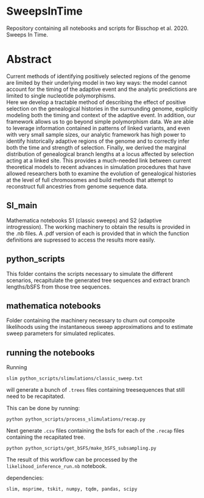 # SweepsInTime
Repository containing all notebooks and scripts for Bisschop et al. 2020. Sweeps In Time.

# Abstract
Current methods of identifying positively selected regions of the genome are limited by their underlying model in two key ways: the model cannot account for the timing of the adaptive event and the analytic predictions are limited to single nucleotide polymorphisms.  
Here we develop a tractable method of describing the effect of positive selection on the genealogical histories in the surrounding genome, explicitly modeling both the timing and context of the adaptive event. In addition, our framework allows us to go beyond simple polymorphism data. We are able to leverage information contained in patterns of linked variants, and even with very small sample sizes, our analytic framework has high power to identify historically adaptive regions of the genome and to correctly infer both the time and strength of selection. Finally, we derived the marginal distribution of genealogical branch lengths at a locus affected by selection acting at a linked site. This provides a much-needed link between current theoretical models to recent advances in simulation procedures that have allowed researchers both to examine the evolution of genealogical histories at the level of full chromosomes and build methods that attempt to reconstruct full ancestries from genome sequence data.

## SI_main
Mathematica notebooks S1 (classic sweeps) and S2 (adaptive introgression).  The working machinery to obtain the results is provided in the .nb files.  A .pdf version of each is provided that in which the function definitions are supressed to access the results more easily.

## python_scripts
This folder contains the scripts necessary to simulate the different scenarios, recapitulate the generated tree sequences and extract branch lengths/bSFS from those tree sequences.

## mathematica notebooks
Folder containing the machinery necessary to churn out composite likelihoods using the instantaneous sweep approximations and to estimate sweep parameters for simulated replicates.

## running the notebooks
Running 

	slim python_scripts/slimulations/classic_sweep.txt

will generate a bunch of `.trees` files containing treesequences that still need to be recapitated.

This can be done by running:

	python python_scripts/process_slimulations/recap.py

Next generate `.csv` files containing the bsfs for each of the `.recap` files containing the recapitated tree.

	python python_scripts/get_bSFS/make_bSFS_subsampling.py

The result of this workflow can be processed by the `likelihood_inference_run.nb` notebook.

dependencies: 

	slim, msprime, tskit, numpy, tqdm, pandas, scipy
	
